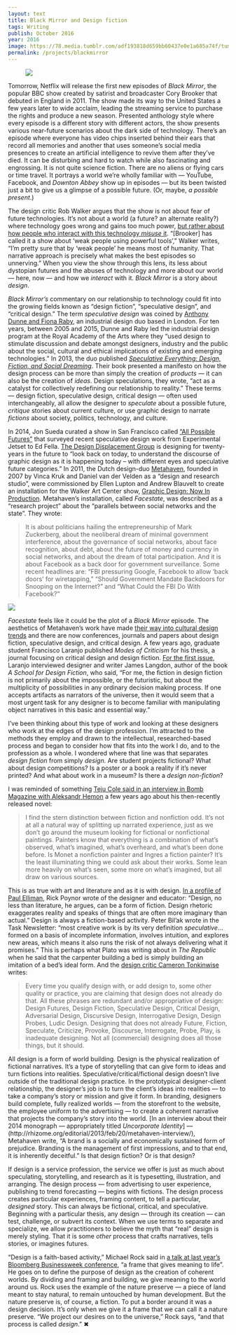 ```yaml
---
layout: text
title: Black Mirror and Design fiction
tags: Writing
publish: October 2016
year: 2016
image: https://78.media.tumblr.com/adf193818d659bb60437e0e1a685a74f/tumblr_inline_of77312xyY1qzwy5u_1280.jpg
permalink: /projects/blackmirror
---
```

<figure>
<p><img src="https://78.media.tumblr.com/adf193818d659bb60437e0e1a685a74f/tumblr_inline_of77312xyY1qzwy5u_1280.jpg"></p>
</figure>

<p>Tomorrow, Netflix will release the first new episodes of <em>Black Mirror</em>, the popular BBC show created by satirist and broadcaster Cory Brooker that debuted in England in 2011. The show made its way to the United States a few years later to wide acclaim, leading the streaming service to purchase the rights and produce a new season. Presented anthology style where every episode is a different story with different actors, the show presents various near-future scenarios about the dark side of technology. There’s an episode where everyone has video chips inserted behind their ears that record all memories and another that uses someone’s social media presences to create an artificial intelligence to revive them after they’ve died. It can be disturbing and hard to watch while also fascinating and engrossing. It is not quite science fiction. There are no aliens or flying cars or time travel. It portrays a world we’re wholly familiar with — YouTube, Facebook, and <em>Downton Abbey</em> show up in episodes — but its been twisted just a bit to give us a glimpse of a possible future. (Or, maybe, <em>a possible present</em>.) </p>

<p>The design critic Rob Walker argues that the show is not about fear of future technologies. It’s not about a world (a future? an alternate reality?) where technology goes wrong and gains too much power, <a href="https://medium.com/re-form/design-for-dystopia-2fa211679dd8">but rather about how people who interact with this technology <em>misuse</em> it</a>. “[Brooker] has called it a show about ‘weak people using powerful tools’,” Walker writes, “I’m pretty sure that by ‘weak people’ he means most of humanity. That narrative approach is precisely what makes the best episodes so unnerving.” When you view the show through this lens, its less about dystopian futures and the abuses of technology and more about our world — here, now — and how we <em>interact</em> with it. <em>Black Mirror</em> is a story about <em>design</em>.</p>

<p><em>Black Mirror’s</em> commentary on our relationship to technology could fit into the growing fields known as “design fiction”, “speculative design”, and “critical design.” The term <em>speculative design</em> was coined by <a href="http://www.dunneandraby.co.uk/content/biography">Anthony Dunne and Fiona Raby</a>, an industrial design duo based in London. For ten years, between 2005 and 2015, Dunne and Raby led the industrial design program at the Royal Academy of the Arts where they “used design to stimulate discussion and debate amongst designers, industry and the public about the social, cultural and ethical implications of existing and emerging technologies.” In 2013, the duo published <a href="https://www.amazon.com/Speculative-Everything-Design-Fiction-Dreaming/dp/0262019841/ref=sr_1_1?ie=UTF8&amp;qid=1476716994&amp;sr=8-1&amp;keywords=speculative+everything"><em>Speculative Everything: Design, Fiction, and Social Dreaming</em></a>. Their book presented a manifesto on how the design process can be more than simply the creation of <em>products</em> — it can also be the creation of <em>ideas</em>. Design speculations, they wrote, “act as a catalyst for collectively redefining our relationship to reality.” These terms — design fiction, speculative design, critical design — often used interchangeably, all allow the designer to <em>speculate</em> about a possible future, <em>critique</em> stories about current culture, or use graphic design to narrate <em>fictions</em> about society, politics, technology, and culture. </p>

<p>In 2014, Jon Sueda curated a show in San Francisco called <a href="http://allpossiblefutures.net">“All Possible Futures”</a> that surveyed recent speculative design work from Experimental Jetset to Ed Fella. <a href="http://www.itsnicethat.com/articles/design-displacement-group-xmas">The Design Displacement Group</a> is designing for twenty-years in the future to “look back on today, to understand the discourse of graphic design as it is happening today – with different eyes and speculative future categories.” In 2011, the Dutch design-duo <a href="http://metahaven.net">Metahaven</a>, founded in 2007 by Vinca Kruk and Daniel van der Velden as a “design and research studio”, were commissioned by Ellen Lupton and Andrew Blauvelt to create an installation for the Walker Art Center show, <a href="http://www.walkerart.org/magazine/2011/metahavens-facestate">Graphic Design: Now In Production</a>. Metahaven’s installation, called <em>Facestate</em>, was described as a “research project” about the “parallels between social networks and the state”. They wrote:</p>

<blockquote>
<p>It is about politicians hailing the entrepreneurship of Mark Zuckerberg, about the neoliberal dream of minimal government interference, about the governance of social networks, about face recognition, about debt, about the future of money and currency in social networks, and about the dream of total participation. And it is about Facebook as a back door for government surveillance. Some recent headlines are: “FBI pressuring Google, Facebook to allow ‘back doors’ for wiretapping,” “Should Government Mandate Backdoors for Snooping on the Internet?” and “What Could the FBI Do With Facebook?”</p>
</blockquote>

<p><img src="http://78.media.tumblr.com/72f6698206520c2b36422577bd4cb1df/tumblr_inline_of774qONXU1qzwy5u_500.jpg"></p>

<p><em>Facestate</em> feels like it could be the plot of a <em>Black Mirror</em> episode. The aesthetics of Metahaven’s work have made <a href="https://thump.vice.com/en_ca/article/is-vaporwave-the-next-seapunk">their way into cultural design trends</a> and there are now conferences, journals and papers about design fiction, speculative design, and critical design. A few years ago, graduate student Francisco Laranjo published <em>Modes of Criticism</em> for his thesis, a journal focusing on critical design and design fiction. <a href="http://modesofcriticism.org/a-school-for-design-fiction/">For the first issue</a>, Laranjo interviewed designer and writer James Langdon, author of the book <em>A School for Design Fiction</em>, who said, “For me, the fiction in design fiction is not primarily about the impossible, or the futuristic, but about the multiplicity of possibilities in any ordinary decision making process. If one accepts artifacts as narrators of the universe, then it would seem that a most urgent task for any designer is to become familiar with manipulating object narratives in this basic and essential way.”</p>

<p>I’ve been thinking about this type of work and looking at these designers who work at the edges of the design profession. I’m attracted to the methods they employ and drawn to the intellectual, researched-based process and began to consider how that fits into the work I do, and to the profession as a whole. I wondered where that line was that separates <em>design fiction</em> from simply <em>design</em>. Are student projects fictional? What about design competitions? Is a poster or a book a reality if it’s never printed? And what about work in a museum? Is there a <em>design non-fiction</em>? </p>

<p>I was reminded of something <a href="http://bombmagazine.org/article/10023/teju-cole">Teju Cole said in an interview in Bomb Magazine with Aleksandr Hemon</a> a few years ago about his then-recently released novel:</p>

<blockquote>
<p>I find the stern distinction between fiction and nonfiction odd. It’s not at all a natural way of splitting up narrated experience, just as we don’t go around the museum looking for fictional or nonfictional paintings. Painters know that everything is a combination of what’s observed, what’s imagined, what’s overheard, and what’s been done before. Is Monet a nonfiction painter and Ingres a fiction painter? It’s the least illuminating thing we could ask about their works. Some lean more heavily on what’s seen, some more on what’s imagined, but all draw on various sources.</p>
</blockquote>

<p>This is as true with art and literature and as it is with design. <a href="http://www.eyemagazine.com/feature/article/other-spaces">In a profile of Paul Elliman</a>, Rick Poynor wrote of the designer and educator: “Design, no less than literature, he argues, can be a form of fiction. Design rhetoric exaggerates reality and speaks of things that are often more imaginary than actual.” Design is always a fiction-based activity. Peter Bil’ak wrote in the Task Newsletter: “most creative work is by its very definition <em>speculative</em>…formed on a basis of incomplete information, involves intuition, and explores new areas, which means it also runs the risk of not always delivering what it promises.” This is perhaps what Plato was writing about in <em>The Republic</em> when he said that the carpenter building a bed is simply building an imitation of a bed’s ideal form. And the <a href="https://medium.com/@camerontw/just-design-b1f97cb3996f#.z6td5f4n4">design critic Cameron Tonkinwise</a> writes: </p>

<blockquote>
<p>Every time you qualify design with, or add design to, some other quality or practice, you are claiming that design does not already do that. All these phrases are redundant and/or appropriative of design: Design Futures, Design Fiction, Speculative Design, Critical Design, Adversarial Design, Discursive Design, Interrogative Design, Design Probes, Ludic Design. Designing that does not already Future, Fiction, Speculate, Criticize, Provoke, Discourse, Interrogate, Probe, Play, is inadequate designing. Not all (commercial) designing does all those things, but it should.</p>
</blockquote>

<p>All design is a form of world building. Design is the physical realization of fictional narratives. It’s a type of storytelling that can give form to ideas and turn fictions into realities. Speculative/critical/fictional design doesn’t live outside of the traditional design practice. In the prototypical designer-client relationship, the designer’s job is to turn the client’s ideas into realities — to take a company’s story or mission and give it form. In branding, designers build complete, fully realized worlds — from the storefront to the website, the employee uniform to the advertising — to create a coherent narrative that projects the company’s story into the world. [In an interview about their 2014 monograph — appropriately titled <em>Uncorporate Identity</em>] — (http://rhizome.org/editorial/2013/feb/20/metahaven-interview/), Metahaven write, “A brand is a socially and economically sustained form of prejudice. Branding is the management of first impressions, and to that end, it is inherently deceitful.” Is that design fiction? Or is that design? </p>

<p>If design is a service profession, the service we offer is just as much about speculating, storytelling, and research as it is typesetting, illustration, and arranging. The design process — from advertising to user experience, publishing to trend forecasting — begins with fictions. The design process creates particular experiences, framing content, to tell a particular, <em>designed</em> story. This can always be fictional, critical, and speculative. Beginning with a particular thesis, any design — through its creation — can test, challenge, or subvert its context. When we use terms to separate and specialize, we allow practitioners to believe the myth that “real” design is merely styling. That it is some <em>other</em> process that crafts narratives, tells stories, or imagines futures. </p>

<p>“Design is a faith-based activity,” Michael Rock said in <a href="http://www.bloomberg.com/news/videos/2016-06-02/bloomberg-businessweek-design-2016-michael-rock">a talk at last year’s Bloomberg Businessweek conference</a>, “a frame that gives meaning to life”. He goes on to define the purpose of design as the creation of coherent worlds. By dividing and framing and building, we give meaning to the world around us. Rock uses the example of the nature preserve — a piece of land meant to stay natural, to remain untouched by human development. But the nature preserve is, of course, a fiction. To put a border around it was a design decision. It’s only when we give it a frame that we can call it a nature preserve. “We project our desires on to the universe,” Rock says, “and that process is called <em>design</em>.” ✖</p>


